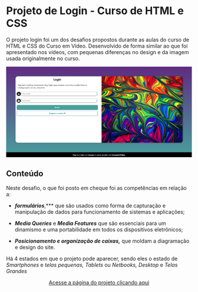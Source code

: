 # Projeto de Login - Curso de HTML e CSS

 O projeto login foi um dos desafios propostos durante as aulas do curso de HTML e CSS do Curso em Vídeo. Desenvolvido de forma similar ao que foi apresentado nos vídeos, com pequenas diferenças no design e da imagem usada originalmente no curso.

![Projeto Login do Curso de HTML e CSS](Imagens/login-project.png)

## Conteúdo

 Neste desafio, o que foi posto em cheque foi as competências em relação a: 

- ***formulários***,*** que são usados como forma de capturação e manipulação de dados para funcionamento de sistemas e aplicações;
 
- ***Media Queries*** e ***Media Features*** que são essenciais para um dinamismo e uma portabilidade em todos os dispositivos eletrônicos;

- ***Posicionamento e organização de caixas,*** que moldam a diagramação e design do site.

 Há 4 estados em que o projeto pode aparecer, sendo eles o estado de *Smartphones* e *telas pequenas, Tablets* ou *Netbooks, Desktop* e *Telas Grandes*

<p align="center">
 <a href="https://lucsasl.github.io/Projeto-Login/">Acesse a página do projeto clicando aqui</a>
 </p>
